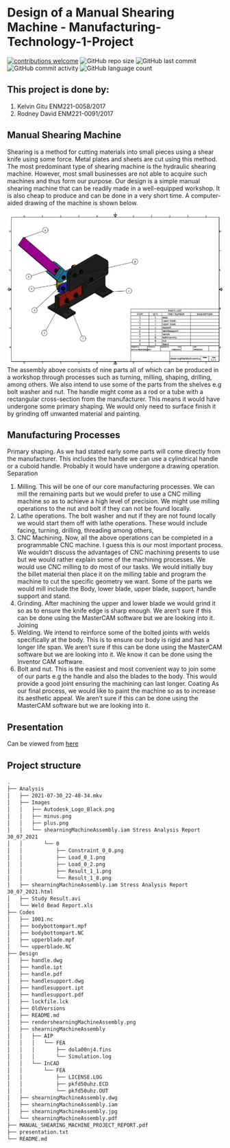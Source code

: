 # Design of a Manual Shearing Machine - Manufacturing-Technology-1-Project

[![contributions welcome](https://img.shields.io/badge/contributions-welcome-brightgreen.svg?style=flat)](https://github.com/KelvinGitu/Design-of-a-Manual-Shearing-Machine/issues)
![GitHub repo size](https://img.shields.io/github/repo-size/KelvinGitu/Design-of-a-Manual-Shearing-Machine.svg?color=purple&style=flat)
![GitHub last commit](https://img.shields.io/github/last-commit/KelvinGitu/Design-of-a-Manual-Shearing-Machine.svg?style=flat)
![GitHub commit activity](https://img.shields.io/github/commit-activity/w/KelvinGitu/Design-of-a-Manual-Shearing-Machine.svg?style=flat)
![GitHub language count](https://img.shields.io/github/languages/count/KelvinGitu/Design-of-a-Manual-Shearing-Machine.svg?style=flat)


## This project is done by:

1. Kelvin Gitu ENM221-0058/2017
2. Rodney David ENM221-0091/2017

## Manual Shearing Machine

Shearing is a method for cutting materials into small pieces using a shear knife using some force. Metal plates and sheets are cut using this method. The most predominant type of shearing machine is the hydraulic shearing machine. However, most small businesses are not able to acquire such machines and thus form our purpose. Our design is a simple manual shearing machine that can be readily made in a well-equipped workshop. It is also cheap to produce and can be done in a very short time. 
A computer-aided drawing of the machine is shown below.

![](Src/Design/shearningMachineAssembly.jpg)
The assembly above consists of nine parts all of which can be produced in a workshop through processes such as turning, milling, shaping, drilling, among others. We also intend to use some of the parts from the shelves e.g bolt washer and nut. The handle might come as a rod or a tube with a rectangular cross-section from the manufacturer. This means it would have undergone some primary shaping. We would only need to surface finish it by grinding off unwanted material and painting.

## Manufacturing Processes

Primary shaping. As we had stated early some parts will come directly from the manufacturer. This includes the handle we can use a cylindrical handle or a cuboid handle. Probably it would have undergone a drawing operation.
Separation
1. Milling. This will be one of our core manufacturing processes. We can mill the remaining parts but we would prefer to use a CNC milling machine so as to achieve a high level of precision. We might use milling operations to the nut and bolt if they can not be found locally.
2. Lathe operations. The bolt washer and nut if they are not found locally we would start them off with lathe operations. These would include facing, turning, drilling, threading among others,
3. CNC Machining. Now, all the above operations can be completed in a programmable CNC machine. I guess this is our most important process. We wouldn’t discuss the advantages of CNC machining presents to use but we would rather explain some of the machining processes. We would use CNC milling to do most of our tasks. We would initially buy the billet material then place it on the milling table and program the machine to cut the specific geometry we want. Some of the parts we would mill include the Body, lower blade, upper blade, support, handle support and stand. 
4. Grinding. After machining the upper and lower blade we would grind it so as to ensure the knife edge is sharp enough. We aren’t sure if this can be done using the MasterCAM software but we are looking into it.
Joining
1. Welding. We intend to reinforce some of the bolted joints with welds specifically at the body. This is to ensure our body is rigid and has a longer life span. We aren’t sure if this can be done using the MasterCAM software but we are looking into it. We know it can be done using the Inventor CAM software.
2. Bolt and nut. This is the easiest and most convenient way to join some of our parts e.g the handle and also the blades to the body. This would provide a good joint ensuring the machining can last longer.
Coating
As our final process, we would like to paint the machine so as to increase its aesthetic appeal. We aren’t sure if this can be done using the MasterCAM software but we are looking into it.

## Presentation
Can be viewed from [here](https://prezi.com/view/DIa9HizP2NmdG6Iu90mM/)

## Project structure
```
.
├── Analysis
│   ├── 2021-07-30_22-48-34.mkv
│   ├── Images
│   │   ├── Autodesk_Logo_Black.png
│   │   ├── minus.png
│   │   ├── plus.png
│   │   └── shearningMachineAssembly.iam Stress Analysis Report 30_07_2021
│   │       └── 0
│   │           ├── Constraint_0_0.png
│   │           ├── Load_0_1.png
│   │           ├── Load_0_2.png
│   │           ├── Result_1_1.png
│   │           └── Result_1_8.png
│   ├── shearningMachineAssembly.iam Stress Analysis Report 30_07_2021.html
│   ├── Study Result.avi
│   └── Weld Bead Report.xls
├── Codes
│   ├── 1001.nc
│   ├── bodybottompart.mpf
│   ├── bodybottompart.NC
│   ├── upperblade.mpf
│   └── upperblade.NC
├── Design
│   ├── handle.dwg
│   ├── handle.ipt
│   ├── handle.pdf
│   ├── handlesupport.dwg
│   ├── handlesupport.ipt
│   ├── handlesupport.pdf
│   ├── lockfile.lck
│   ├── OldVersions
│   ├── README.md
│   ├── rendershearningMachineAssembly.png
│   ├── shearningMachineAssembly
│   │   ├── AIP
│   │   │   └── FEA
│   │   │       ├── dola00nj4.fins
│   │   │       └── Simulation.log
│   │   └── InCAD
│   │       └── FEA
│   │           ├── LICENSE.LOG
│   │           ├── pkfd50uhz.ECD
│   │           └── pkfd50uhz.OUT
│   ├── shearningMachineAssembly.dwg
│   ├── shearningMachineAssembly.iam
│   ├── shearningMachineAssembly.jpg
│   └── shearningMachineAssembly.pdf
├── MANUAL_SHEARING_MACHINE_PROJECT_REPORT.pdf
├── presentation.txt
└── README.md
```
